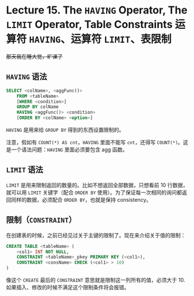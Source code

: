# Lecture 15. The `HAVING` Operator, The `LIMIT` Operator, Table Constraints 运算符 `HAVING`、运算符 `LIMIT`、表限制

~~那天我在睡大觉，旷课了~~

## `HAVING` 语法

```sql
SELECT <colName>, <aggFunc()>
    FROM <tableName>
    [WHERE <condition>]
    GROUP BY colName
    HAVING <aggFunc()> <condition>
    [ORDER BY <colName> <option>]
```

`HAVING` 是用来给 `GROUP BY` 得到的东西设置限制的。

注意，假如有 `COUNT(*) AS cnt`，`HAVING` 里面不能写 `cnt`，还得写 `COUNT(*)`。这是一个语法问题：`HAVING` 里面必须要包含 agg 函数。

## `LIMIT` 语法

`LIMIT` 是用来限制返回的数量的。比如不想返回全部数据，只想看前 10 行数据，就可以用 `LIMIT` 关键字（配合 `ORDER BY` 使用）。为了保证每一次相同的询问都返回同样的数据，必须配合 `ORDER BY`，也就是保持 consistency。

## 限制（`CONSTRAINT`）

在创建表的时候，之前已经见过关于主键的限制了。现在来介绍关于值的限制：

```sql
CREATE TABLE <tableName> (
    <col1> INT NOT NULL,
    CONSTRAINT <tableName>_pkey PRIMARY KEY (<col1>),
    CONSTRAINT <consName> CHECK (<col1> > 10)
)
```

像这个 `CREATE` 最后的 `CONSTRAINT` 意思就是限制这一列所有的值，必须大于 10. 如果插入、修改的时候不满足这个限制条件将会报错。
